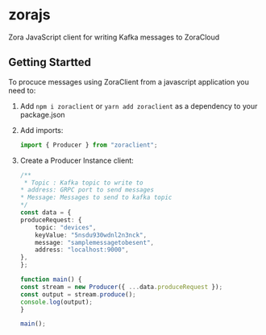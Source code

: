 # zorajs
Zora JavaScript client for writing Kafka messages to ZoraCloud

## Getting Startted

To procuce messages using ZoraClient from a javascript application you need to:

1. Add `npm i zoraclient` or `yarn add zoraclient` as a dependency to your package.json 


2. Add imports:

    ```typescript
    import { Producer } from "zoraclient";
    ```

5. Create a Producer Instance client:

    ```typescript
    /**
     * Topic : Kafka topic to write to
    * address: GRPC port to send messages
    * Message: Messages to send to kafka topic
    */
    const data = {
    produceRequest: {
        topic: "devices",
        keyValue: "5nsdu930wdnl2n3nck",
        message: "samplemessagetobesent",
        address: "localhost:9000", 
    },
    };

    function main() {
    const stream = new Producer({ ...data.produceRequest });
    const output = stream.produce();
    console.log(output);
    }

    main();
    ```